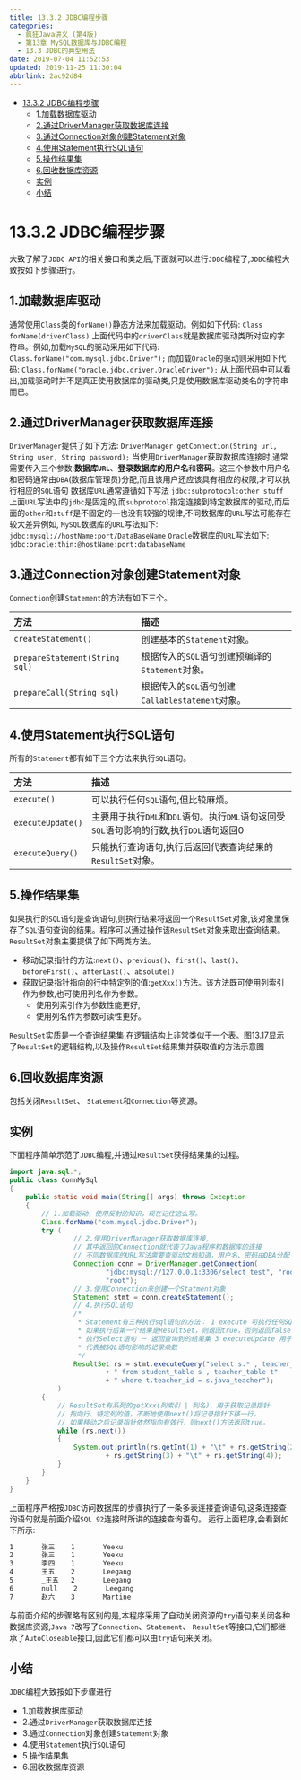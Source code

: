 ```yaml
---
title: 13.3.2 JDBC编程步骤
categories: 
  - 疯狂Java讲义 (第4版)
  - 第13章 MySQL数据库与JDBC编程
  - 13.3 JDBC的典型用法
date: 2019-07-04 11:52:53
updated: 2019-11-25 11:30:04
abbrlink: 2ac92d84
---
```

<div id='my_toc'>

- [13.3.2 JDBC编程步骤](/JavaReadingNotes/2ac92d84/#13-3-2-JDBC编程步骤)
    - [1.加载数据库驱动](/JavaReadingNotes/2ac92d84/#1-加载数据库驱动)
    - [2.通过DriverManager获取数据库连接](/JavaReadingNotes/2ac92d84/#2-通过DriverManager获取数据库连接)
    - [3.通过Connection对象创建Statement对象](/JavaReadingNotes/2ac92d84/#3-通过Connection对象创建Statement对象)
    - [4.使用Statement执行SQL语句](/JavaReadingNotes/2ac92d84/#4-使用Statement执行SQL语句)
    - [5.操作结果集](/JavaReadingNotes/2ac92d84/#5-操作结果集)
    - [6.回收数据库资源](/JavaReadingNotes/2ac92d84/#6-回收数据库资源)
    - [实例](/JavaReadingNotes/2ac92d84/#实例)
    - [小结](/JavaReadingNotes/2ac92d84/#小结)

</div>
<!--more-->
<script>if (navigator.platform.toLowerCase() == 'win32'){document.getElementById('my_toc').style.display = 'none';}</script>

<!--end-->
# 13.3.2 JDBC编程步骤 #
大致了解了`JDBC API`的相关接口和类之后,下面就可以进行`JDBC`编程了,`JDBC`编程大致按如下步骤进行。
## 1.加载数据库驱动 ##
通常使用`Class`类的`forName()`静态方法来加载驱动。例如如下代码:
`Class forName(driverClass)`
上面代码中的`driverClass`就是数据库驱动类所对应的字符串。例如,加载`MySQL`的驱动采用如下代码:
`Class.forName("com.mysql.jdbc.Driver");`
而加载`Oracle`的驱动则采用如下代码:
`Class.forName("oracle.jdbc.driver.OracleDriver");`
从上面代码中可以看出,加载驱动时并不是真正使用数据库的驱动类,只是使用数据库驱动类名的字符串而已。
## 2.通过DriverManager获取数据库连接 ##
`DriverManager`提供了如下方法:
`DriverManager getConnection(String url, String user, String password);`
当使用`DriverManager`获取数据库连接时,通常需要传入三个参数:**数据库`URL`**、**登录数据库的用户名**和**密码**。这三个参数中用户名和密码通常由`DBA`(数据库管理员)分配,而且该用户还应该具有相应的权限,才可以执行相应的`SQL`语句
数据库`URL`通常遵循如下写法
`jdbc:subprotocol:other stuff`
上面`URL`写法中的`jdbc`是固定的,而`subprotocol`指定连接到特定数据库的驱动,而后面的`other`和`stuff`是不固定的—也没有较强的规律,不同数据库的`URL`写法可能存在较大差异例如, `MySQL`数据库的`URL`写法如下:
`jdbc:mysql://hostName:port/DataBaseName`
`Oracle`数据库的`URL`写法如下:
`jdbc:oracle:thin:@hostName:port:databaseName`
## 3.通过Connection对象创建Statement对象 ##
`Connection`创建`Statement`的方法有如下三个。

|方法|描述|
|:---|:---|
|`createStatement()`|创建基本的`Statement`对象。|
|`prepareStatement(String sql)`|根据传入的`SQL`语句创建预编译的`Statement`对象。|
|`prepareCall(String sql)`|根据传入的`SQL`语句创建`Callablestatement`对象。|

## 4.使用Statement执行SQL语句 ##
所有的`Statement`都有如下三个方法来执行`SQL`语句。

|方法|描述|
|:---|:---|
|`execute()`|可以执行任何`SQL`语句,但比较麻烦。|
|`executeUpdate()`|主要用于执行`DML`和`DDL`语句。执行`DML`语句返回受`SQL`语句影响的行数,执行`DDL`语句返回0|
|`executeQuery()`|只能执行查询语句,执行后返回代表查询结果的`ResultSet`对象。|

## 5.操作结果集 ##
如果执行的`SQL`语句是查询语句,则执行结果将返回一个`ResultSet`对象,该对象里保存了`SQL`语句查询的结果。程序可以通过操作该`ResultSet`对象来取出查询结果。 `ResultSet`对象主要提供了如下两类方法。
- 移动记录指针的方法:`next()`、`previous()`、`first()`、`last()`、`beforeFirst()`、`afterLast()`、`absolute()`
- 获取记录指针指向的行中特定列的值:`getXxx()`方法。该方法既可使用列索引作为参数,也可使用列名作为参数。
    - 使用列索引作为参数性能更好,
    - 使用列名作为参数可读性更好。

`ResultSet`实质是一个査询结果集,在逻辑结构上非常类似于一个表。图13.17显示了`ResultSet`的逻辑结构,以及操作`ResultSet`结果集并获取值的方法示意图

## 6.回收数据库资源 ##
包括关闭`ResultSet`、 `Statement`和`Connection`等资源。
## 实例 ##
下面程序简单示范了`JDBC`编程,并通过`ResultSet`获得结果集的过程。
```java
import java.sql.*;
public class ConnMySql
{
	public static void main(String[] args) throws Exception
	{
		// 1.加载驱动，使用反射的知识，现在记住这么写。
		Class.forName("com.mysql.jdbc.Driver");
		try (
				// 2.使用DriverManager获取数据库连接,
				// 其中返回的Connection就代表了Java程序和数据库的连接
				// 不同数据库的URL写法需要查驱动文档知道，用户名、密码由DBA分配
				Connection conn = DriverManager.getConnection(
						"jdbc:mysql://127.0.0.1:3306/select_test", "root",
						"root");
				// 3.使用Connection来创建一个Statment对象
				Statement stmt = conn.createStatement();
				// 4.执行SQL语句
				/*
				 * Statement有三种执行sql语句的方法： 1 execute 可执行任何SQL语句。- 返回一个boolean值，
				 * 如果执行后第一个结果是ResultSet，则返回true，否则返回false 2 executeQuery
				 * 执行Select语句 － 返回查询到的结果集 3 executeUpdate 用于执行DML语句。－ 返回一个整数，
				 * 代表被SQL语句影响的记录条数
				 */
				ResultSet rs = stmt.executeQuery("select s.* , teacher_name"
						+ " from student_table s , teacher_table t"
						+ " where t.teacher_id = s.java_teacher");
			)
		{
			// ResultSet有系列的getXxx(列索引 | 列名)，用于获取记录指针
			// 指向行、特定列的值，不断地使用next()将记录指针下移一行，
			// 如果移动之后记录指针依然指向有效行，则next()方法返回true。
			while (rs.next())
			{
				System.out.println(rs.getInt(1) + "\t" + rs.getString(2) + "\t"
						+ rs.getString(3) + "\t" + rs.getString(4));
			}
		}
	}
}
```
上面程序严格按`JDBC`访问数据库的步骤执行了一条多表连接査询语句,这条连接查询语句就是前面介绍`SQL 92`连接时所讲的连接查询语句。
运行上面程序,会看到如下所示:
```cmd
1       张三    1       Yeeku
2       张三    1       Yeeku
3       李四    1       Yeeku
4       王五    2       Leegang
5       _王五   2       Leegang
6       null    2       Leegang
7       赵六    3       Martine
```
与前面介绍的步骤略有区别的是,本程序采用了自动关闭资源的`try`语句来关闭各种数据库资源,`Java 7`改写了`Connection`、`Statement`、 `ResultSet`等接口,它们都继承了`AutoCloseable`接口,因此它们都可以由`try`语句来关闭。

## 小结 ##
`JDBC`编程大致按如下步骤进行
- 1.加载数据库驱动
- 2.通过`DriverManager`获取数据库连接
- 3.通过`Connection`对象创建`Statement`对象
- 4.使用`Statement`执行`SQL`语句
- 5.操作结果集
- 6.回收数据库资源

